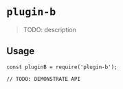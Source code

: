 # `plugin-b`

> TODO: description

## Usage

```
const pluginB = require('plugin-b');

// TODO: DEMONSTRATE API
```
